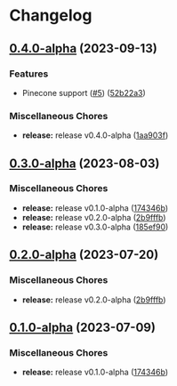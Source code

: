 # Changelog

## [0.4.0-alpha](https://github.com/instill-ai/connector-data/compare/v0.3.0-alpha...v0.4.0-alpha) (2023-09-13)


### Features

* Pinecone support ([#5](https://github.com/instill-ai/connector-data/issues/5)) ([52b22a3](https://github.com/instill-ai/connector-data/commit/52b22a333363e5feb6b2ef1110f045ae70167ad0))


### Miscellaneous Chores

* **release:** release v0.4.0-alpha ([1aa903f](https://github.com/instill-ai/connector-data/commit/1aa903fe7ccc27d328fe8439cbc512dc7427eb7d))

## [0.3.0-alpha](https://github.com/instill-ai/connector-data/compare/v0.2.0-alpha...v0.3.0-alpha) (2023-08-03)


### Miscellaneous Chores

* **release:** release v0.1.0-alpha ([174346b](https://github.com/instill-ai/connector-data/commit/174346b6145bdcfc19ccfe9668679873aaead2f7))
* **release:** release v0.2.0-alpha ([2b9fffb](https://github.com/instill-ai/connector-data/commit/2b9fffb74ba36967e0272d0d256ff2c2b2abfd19))
* **release:** release v0.3.0-alpha ([185ef90](https://github.com/instill-ai/connector-data/commit/185ef904a7871d496354ae5fba2706f87b7e5d2d))

## [0.2.0-alpha](https://github.com/instill-ai/connector-destination/compare/v0.1.0-alpha...v0.2.0-alpha) (2023-07-20)


### Miscellaneous Chores

* **release:** release v0.2.0-alpha ([2b9fffb](https://github.com/instill-ai/connector-destination/commit/2b9fffb74ba36967e0272d0d256ff2c2b2abfd19))

## [0.1.0-alpha](https://github.com/instill-ai/connector-destination/compare/v0.1.0-alpha...v0.1.0-alpha) (2023-07-09)


### Miscellaneous Chores

* **release:** release v0.1.0-alpha ([174346b](https://github.com/instill-ai/connector-destination/commit/174346b6145bdcfc19ccfe9668679873aaead2f7))
